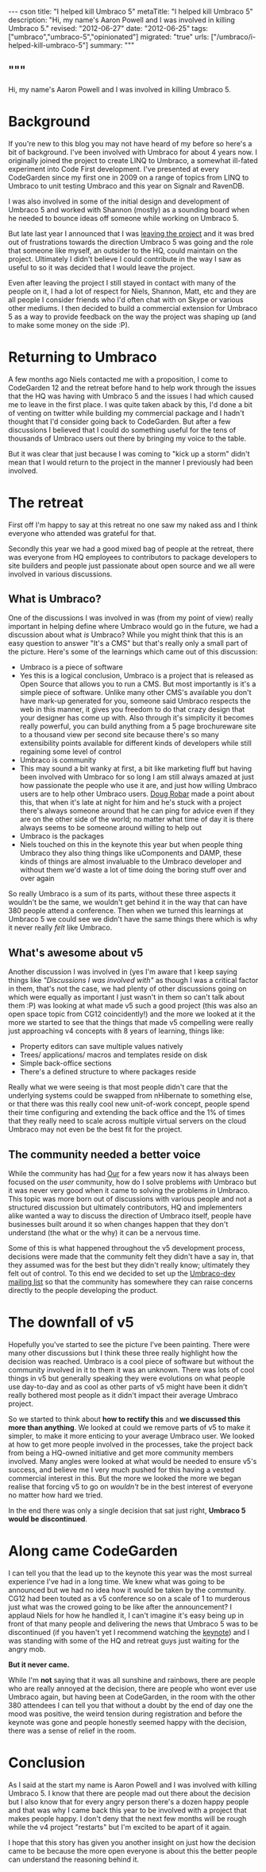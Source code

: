 --- cson
title: "I helped kill Umbraco 5"
metaTitle: "I helped kill Umbraco 5"
description: "Hi, my name's Aaron Powell and I was involved in killing Umbraco 5."
revised: "2012-06-27"
date: "2012-06-25"
tags: ["umbraco","umbraco-5","opinionated"]
migrated: "true"
urls: ["/umbraco/i-helped-kill-umbraco-5"]
summary: """

"""
---
Hi, my name's Aaron Powell and I was involved in killing Umbraco 5.
 
# Background
 
If you're new to this blog you may not have heard of my before so here's a bit of background. I've been involved with Umbraco for about 4 years now. I originally joined the project to create LINQ to Umbraco, a somewhat ill-fated experiment into Code First development. I've presented at every CodeGarden since my first one in 2009 on a range of topics from LINQ to Umbraco to unit testing Umbraco and  this year on Signalr and RavenDB.

I was also involved in some of the initial design and development of Umbraco 5 and worked with Shannon (mostly) as a sounding board when he needed to bounce ideas off someone while working on Umbraco 5.

But late last year I announced that I was [leaving the project](http://www.aaron-powell.com/umbraco/so-long-and-thanks-for-all-the-fish) and it was bred out of frustrations towards  the direction Umbraco 5 was going and the role that someone like myself, an outsider to the HQ, could maintain on the project. Ultimately I didn't believe I could contribute in the way I saw as useful to so it was decided that I would leave the project.

Even after leaving the project I still stayed in contact with many of the people on it, I had a lot of respect for Niels, Shannon, Matt, etc and they are all people I consider friends who I'd often chat with on Skype or various other mediums. I then decided to build a commercial extension for Umbraco 5 as a way to provide feedback on the way the project was shaping up (and to make some money on the side :P).

# Returning to Umbraco

A few months ago Niels contacted me with a proposition, I come to CodeGarden 12 and the retreat before hand to help work through the issues that the HQ was having with Umbraco 5 and the issues I had which caused me to leave in the first place. I was quite taken aback by this, I'd done a bit of venting on twitter while building my commercial package and I hadn't thought that I'd consider going back to CodeGarden. But after a few discussions I believed that I could do something useful for the tens of thousands of Umbraco users out there by bringing my voice to the table.

But it was clear that just because I was coming to "kick up a storm" didn't mean that I would return to the project in the manner I previously had been involved.

# The retreat

First off I'm happy to say at this retreat no one saw my naked ass and I think everyone who attended was grateful for that.

Secondly this year we had a good mixed bag of people at the retreat, there was everyone from HQ employees to contributors to package developers to site builders and people just passionate about open source and we all were involved in various discussions.

## What is Umbraco?

One of the discussions I was involved in was (from my point of view) really important in helping define where Umbraco would go in the future, we had a discussion about what *is* Umbraco? While you might think that this is an easy question to answer "It's a CMS" but that's really only a small part of the picture. Here's some of the learnings which came out of this discussion:

* Umbraco is a piece of software
 * Yes this is a logical conclusion, Umbraco is a project that is released as Open Source that allows you to run a CMS. But most importantly is it's a simple piece of software. Unlike many other CMS's available you don't have mark-up generated for you, someone said Umbraco respects the web in this manner, it gives you freedom to do that crazy design that your designer has come up with. Also through it's simplicity it becomes really powerful, you can build anything from a 5 page brochureware site to a thousand view per second site because there's so many extensibility points available for different kinds of developers while still regaining some level of control
* Umbraco is community
 * This may sound a bit wanky at first, a bit like marketing fluff but having been involved with Umbraco for so long I am still always amazed at just how passionate the people who use it are, and just how willing Umbraco users are to help other Umbraco users. [Doug Robar](https://twitter.com/#!/drobar) made a point about this, that when it's late at night for him and he's stuck with a project there's always someone around that he can ping for advice even if they are on the other side of the world; no matter what time of day it is there always seems to be someone around willing to help out
* Umbraco is the packages
 * Niels touched on this in the keynote this year but when people thing Umbraco they also thing things like uComponents and DAMP, these kinds of things are almost invaluable to the Umbraco developer and without them we'd waste a lot of time doing the boring stuff over and over again
 
 So really Umbraco is a sum of its parts, without these three aspects it wouldn't be the same, we wouldn't get behind it in the way that can have 380 people attend a conference. Then when we turned this learnings at Umbraco 5 we could see we didn't have the same things there which is why it never really *felt* like Umbraco.
 
## What's awesome about v5
 
Another discussion I was involved in (yes I'm aware that I keep saying things like *"Discussions I was involved with"* as though I was a critical factor in them, that's not the case, we had plenty of other discussions going on which were equally as important I just wasn't in them so can't talk about them :P) was looking at what made v5 such a good project (this was also an open space topic from CG12 coincidently!) and the more we looked at it the more we started to see that the things that made v5 compelling were really just approaching v4 concepts with 8 years of learning, things like:

* Property editors can save multiple values natively
* Trees/ applications/ macros and templates reside on disk
* Simple back-office sections
* There's a defined structure to where packages reside

Really what we were seeing is that most people didn't care that the underlying systems could be swapped from nHibernate to something else, or that there was this really cool new unit-of-work concept, people spend their time configuring and extending the back office and the 1% of times that they really need to scale across multiple virtual servers on the cloud Umbraco may not even be the best fit for the project.

## The community needed a better voice

While the community has had [Our](http://our.umbraco.org) for a few years now it has always been focused on the *user* community, how do I solve problems *with* Umbraco but it was never very good when it came to solving the problems *in* Umbraco. This topic was more born out of discussions with various people and not a structured discussion but ultimately contributors, HQ and implementers alike wanted a way to discuss the direction of Umbraco itself, people have businesses built around it so when changes happen that they don't understand (the what or the why) it can be a nervous time.

Some of this is what happened throughout the v5 development process, decisions were made that the community felt they didn't have a say in, that they assumed was for the best but they didn't really know; ultimately they felt out of control. To this end we decided to set up the [Umbraco-dev mailing list](http://www.aaron-powell.com/umbraco/introducing-umbraco-contributor-list) so that the community has somewhere they can raise concerns directly to the people developing the product.

# The downfall of v5

Hopefully you've started to see the picture I've been painting. There were many other discussions but I think these three really highlight how the decision was reached. Umbraco is a cool piece of software but without the community involved in it to them it was an unknown. There was lots of cool things in v5 but generally speaking they were evolutions on what people use day-to-day and as cool as other parts of v5 might have been it didn't really bothered most people as it didn't impact their average Umbraco project.

So we started to think about **how to rectify this** and **we discussed this more than anything**. We looked at could we remove parts of v5 to make it simpler, to make it more enticing to your average Umbraco user. We looked at how to get more people involved in the processes, take the project back from being a HQ-owned initiative and get more community members involved. Many angles were looked at what would be needed to ensure v5's success, and believe me I very much pushed for this having a vested commercial interest in this. But the more we looked the more we began realise that forcing v5 to go on *wouldn't* be in the best interest of everyone no matter how hard we tried.

In the end there was only a single decision that sat just right, **Umbraco 5 would be discontinued**.

# Along came CodeGarden

I can tell you that the lead up to the keynote this year was the most surreal experience I've had in a long time. We knew what was going to be announced but we had no idea how it would be taken by the community. CG12 had been touted as a v5 conference so on a scale of 1 to murderous just what was the crowed going to be like after the announcement? I applaud Niels for how he handled it, I can't imagine it's easy being up in front of that many people and delivering the news that Umbraco 5 was to be discontinued (if you haven't yet I recommend watching the [keynote](http://umbraco.com/follow-us/blog-archive/2012/6/13/cg12-keynote-video.aspx)) and I was standing with some of the HQ and retreat guys just waiting for the angry mob.

**But it never came.**

While I'm **not** saying that it was all sunshine and rainbows, there are people who are really annoyed at the decision, there are people who wont ever use Umbraco again, but having been at CodeGarden, in the room with the other 380 attendees I can tell you that without a doubt by the end of day one the mood was positive, the weird tension during registration and before the keynote was gone and people honestly seemed happy with the decision, there was a sense of relief in the room.

# Conclusion

As I said at the start my name is Aaron Powell and I was involved with killing Umbraco 5. I know that there are people mad out there about the decision but I also know that for every angry person there's a dozen happy people and that was why I came back this year to be involved with a project that makes people happy. I don't deny that the next few months will be rough while the v4 project "restarts" but I'm excited to be apart of it again.

I hope that this story has given you another insight on just how the decision came to be because the more open everyone is about this the better people can understand the reasoning behind it.